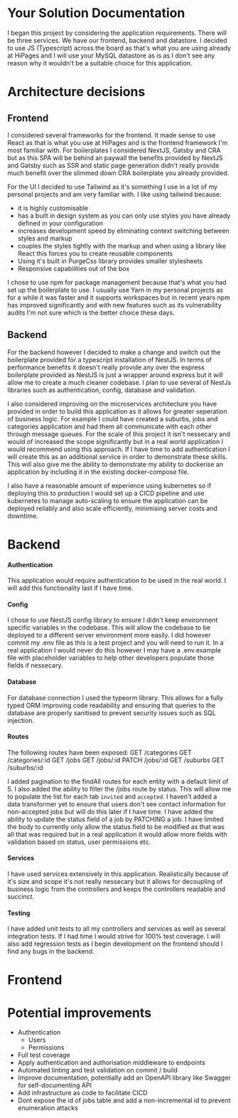Your Solution Documentation
===========================

I began this project by considering the application requirements. There will be three services. We have our frontend, backend and datastore. I decided to use JS (Typescript) across the board as that's what you are using already at HiPages and I will use your MySQL datastore as is as I don't see any reason why it wouldn't be a suitable choice for this application.

# Architecture decisions
## Frontend
I considered several frameworks for the frontend. It made sense to use React as that is what you use at HiPages and is the frontend framework I'm most familiar with. For boilerplates I considered NextJS, Gatsby and CRA but as this SPA will be behind an paywall the benefits provided by NextJS and Gatsby such as SSR and static page generation didn't really provide much benefit over the slimmed down CRA boilerplate you already provided.

For the UI I decided to use Tailwind as it's something I use in a lot of my personal projects and am very familiar with. I like using tailwind because:
- it is highly customisable
- has a built in design system as you can only use styles you have already defined in your configuration
- increases development speed by eliminating context switching between styles and markup
- couples the styles tightly with the markup and when using a library like React this forces you to create reusable components
- Using it's built in PurgeCss library provides smaller stylesheets
- Responsive capabilities out of the box

I chose to use npm for package management because that's what you had set up the boilerplate to use. I usually use Yarn in my personal projects as for a while it was faster and it supports workspaces but in recent years npm has improved significantly and with new features such as its vulnerability audits I'm not sure which is the better choice these days.

## Backend
For the backend however I decided to make a change and switch out the boilerplate provided for a typescript installation of NestJS. In terms of performance benefits it doesn't really provide any over the express boilerplate provided as NestJS is just a wrapper around express but it will allow me to create a much cleaner codebase. I plan to use several of NestJs libraries such as authentication, config, database and validation.

I also considered improving on the microservices architecture you have provided in order to build this application as it allows for greater seperation of business logic. For example I could have created a suburbs, jobs and categories application and had them all communicate with each other through message queues. For the scale of this project it isn't nessecary and would of increased the scope significantly but in a real world application I would recommend using this approach. If I have time to add authentication I will create this as an additional service in order to demonstrate these skills. This will also give me the ability to demonstrate my ability to dockerise an application by including it in the existing docker-compose file.

I also have a reasonable amount of experience using kubernetes so if deploying this to production I would set up a CICD pipeline and use kubernetes to manage auto-scaling to ensure the application can be deployed reliably and also scale efficiently, minimising server costs and downtime.

# Backend

#### Authentication
This application would require authentication to be used in the real world. I will add this functionality last if I have time.

#### Config
I chose to use NestJS config library to ensure I didn't keep environment specific variables in the codebase. This will allow the codebase to be deployed to a different server environment more easily. I did however commit my .env file as this is a test project and you will need to run it. In a real application I would never do this however I may have a .env.example file with placeholder variables to help other developers populate those fields if nessecary.

#### Database
For database connection I used the typeorm library. This allows for a fully typed ORM improving code readability and ensuring that queries to the database are properly sanitised to prevent security issues such as SQL injection.

#### Routes
The following routes have been exposed:
GET /categories
GET /categories/:id
GET /jobs
GET /jobs/:id
PATCH /jobs/:id
GET /suburbs
GET /suburbs/:id

I added pagination to the findAll routes for each entity with a default limit of 5. I also added the ability to filter the /jobs route by status. This will allow me to populate the list for each tab `invited` and `accepted`. I haven't added a data transformer yet to ensure that users don't see contact information for non-accepted jobs but will do this later if I have time. I have added the ability to update the status field of a job by PATCHING a job. I have limited the body to currently only allow the status field to be modified as that was all that was required but in a real application it would allow more fields with validation based on status, user permissions etc.

#### Services
I have used services extensively in this application. Realistically because of it's size and scope it's not really nessecary but it allows for decoupling of business logic from the controllers and keeps the controllers readable and succinct. 

#### Testing
I have added unit tests to all my controllers and services as well as several integration tests. If I had time I would strive for 100% test coverage. I will also add regression tests as I begin development on the frontend should I find any bugs in the backend.

# Frontend



# Potential improvements
- Authentication
  - Users
  - Permissions
- Full test coverage
- Apply authentication and authorisation middleware to endpoints
- Automated linting and test validation on commit / build
- Improve documentation, potentially add an OpenAPI library like Swagger for self-documenting API
- Add infrastructure as code to facilitate CICD
- Dont expose the id of jobs table and add a non-incremental id to prevent enumeration attacks
